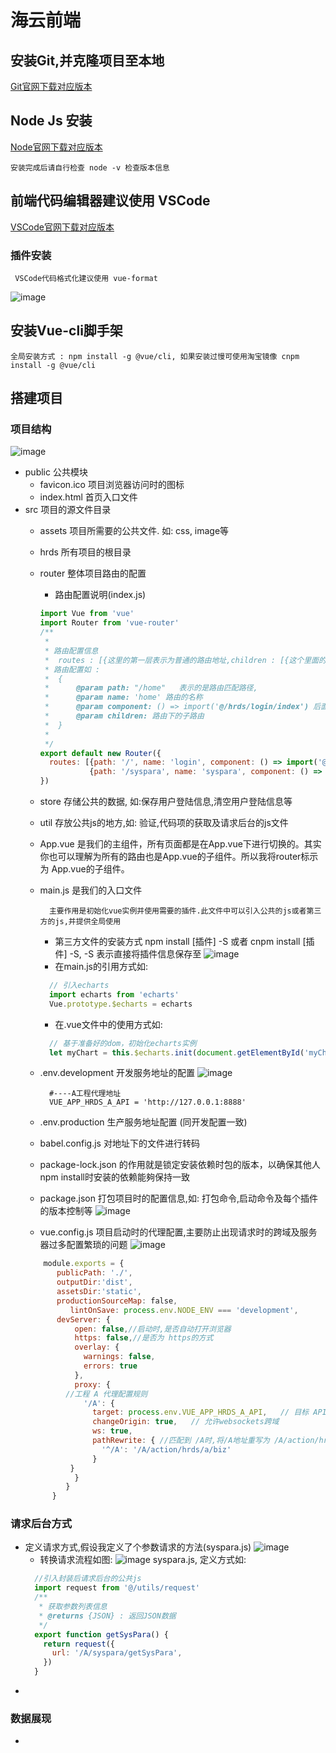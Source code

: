 # 海云前端
## 安装Git,并克隆项目至本地
 
 [Git官网下载对应版本](https://git-scm.com/download/)

## Node Js 安装

[Node官网下载对应版本](https://nodejs.org/en/download/)
```
安装完成后请自行检查 node -v 检查版本信息
```
## 前端代码编辑器建议使用 VSCode

[VSCode官网下载对应版本](https://code.visualstudio.com/download/)

### 插件安装

```
 VSCode代码格式化建议使用 vue-format
```
![image](https://github.com/hyrenserv/vcol/blob/master/image/vue-format.jpg)
## 安装Vue-cli脚手架

```
全局安装方式 : npm install -g @vue/cli, 如果安装过慢可使用淘宝镜像 cnpm install -g @vue/cli
```

## 搭建项目
### 项目结构
![image](https://github.com/hyrenserv/vcol/blob/master/image/project-desc.jpg)
 - public 公共模块
   - favicon.ico 项目浏览器访问时的图标
   - index.html 首页入口文件
 - src 项目的源文件目录
   - assets 项目所需要的公共文件. 如: css, image等
   - hrds 所有项目的根目录
   - router 整体项目路由的配置
     - 路由配置说明(index.js)
     ```js
     import Vue from 'vue'
     import Router from 'vue-router'
     /**
      *
      * 路由配置信息
      *  routes : [{这里的第一层表示为普通的路由地址,children : [{这个里面的是二级路由配置}]
      * 路由配置如 :
      *  {
      *      @param path: "/home"   表示的是路由匹配路径,
      *      @param name: 'home' 路由的名称
      *      @param component: () => import('@/hrds/login/index') 后面为路由地址的具体页面
      *      @param children: 路由下的子路由
      *  }
      *
      */
     export default new Router({
       routes: [{path: '/', name: 'login', component: () => import('@/hrds/login/login.vue'),children: [
                {path: '/syspara', name: 'syspara', component: () => import('@/hrds/a/syspara/index.vue')}}]
     })
     ```
   - store 存储公共的数据, 如:保存用户登陆信息,清空用户登陆信息等
   - util 存放公共js的地方,如: 验证,代码项的获取及请求后台的js文件
   - App.vue 是我们的主组件，所有页面都是在App.vue下进行切换的。其实你也可以理解为所有的路由也是App.vue的子组件。所以我将router标示为          App.vue的子组件。 
   - main.js 是我们的入口文件
     ```
       主要作用是初始化vue实例并使用需要的插件.此文件中可以引入公共的js或者第三方的js,并提供全局使用
     ```
     - 第三方文件的安装方式 npm install [插件] -S 或者 cnpm install [插件] -S, -S 表示直接将插件信息保存至
        ![image](https://github.com/hyrenserv/vcol/blob/master/image/install-components.jpg)
     - 在main.js的引用方式如: 
     ```js
       // 引入echarts
       import echarts from 'echarts'
       Vue.prototype.$echarts = echarts   
     ```
     - 在.vue文件中的使用方式如:
     ```js
       // 基于准备好的dom，初始化echarts实例
       let myChart = this.$echarts.init(document.getElementById('myChart'));
     ```
   - .env.development 开发服务地址的配置
     ![image](https://github.com/hyrenserv/vcol/blob/master/image/serverconf.jpg)
     ```
       #----A工程代理地址
       VUE_APP_HRDS_A_API = 'http://127.0.0.1:8888' 
     ```
   - .env.production 生产服务地址配置 (同开发配置一致)
   
   - babel.config.js 对地址下的文件进行转码
   
   - package-lock.json 的作用就是锁定安装依赖时包的版本，以确保其他人npm install时安装的依赖能夠保持一致
   
   - package.json 打包项目时的配置信息,如: 打包命令,启动命令及每个插件的版本控制等
     ![image](https://github.com/hyrenserv/vcol/blob/master/image/package.jpg)
     
   - vue.config.js 项目启动时的代理配置,主要防止出现请求时的跨域及服务器过多配置繁琐的问题
     ![image](https://github.com/hyrenserv/vcol/blob/master/image/proxyconf.jpg)
   ```js
       module.exports = {
          publicPath: './',
          outputDir:'dist',
          assetsDir:'static',
          productionSourceMap: false,
	         lintOnSave: process.env.NODE_ENV === 'development',
          devServer: {
              open: false,//启动时,是否自动打开浏览器
              https: false,//是否为 https的方式
              overlay: {
                warnings: false,
                errors: true
              },
              proxy: {
            //工程 A 代理配置规则
                '/A': {
                  target: process.env.VUE_APP_HRDS_A_API,	// 目标 API 地址
                  changeOrigin: true,	// 允许websockets跨域
                  ws: true,
                  pathRewrite: { //匹配到 /A时,将/A地址重写为 /A/action/hrds/a/biz
                    '^/A': '/A/action/hrds/a/biz'
                  }
             }
              }
            }
         }
     ```
### 请求后台方式
 - 定义请求方式,假设我定义了个参数请求的方法(syspara.js)
   ![image](https://github.com/hyrenserv/vcol/blob/master/image/rquestjsconf.jpg)
   - 转换请求流程如图:
   ![image](https://github.com/hyrenserv/vcol/blob/master/image/relyconf.jpg)
   syspara.js, 定义方式如:
   ```js
     //引入封装后请求后台的公共js
     import request from '@/utils/request'
     /**
      * 获取参数列表信息
      * @returns {JSON} : 返回JSON数据
      */
     export function getSysPara() {
       return request({
         url: '/A/syspara/getSysPara',
       })
     }
   ```
 -  
### 数据展现
 -
